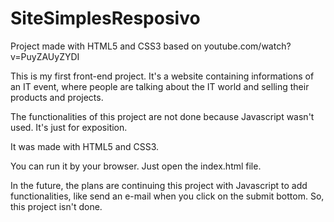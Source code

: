 # SiteSimplesResposivo
Project made with HTML5 and CSS3 based on youtube.com/watch?v=PuyZAUyZYDI

This is my first front-end project. It's a website containing informations of an IT event, where people are talking about the IT world and selling their products and projects.

The functionalities of this project are not done because Javascript wasn't used. It's just for exposition.

It was made with HTML5 and CSS3.

You can run it by your browser. Just open the index.html file.

In the future, the plans are continuing this project with Javascript to add functionalities, like send an e-mail when you click on the submit bottom. So, this project isn't done.
